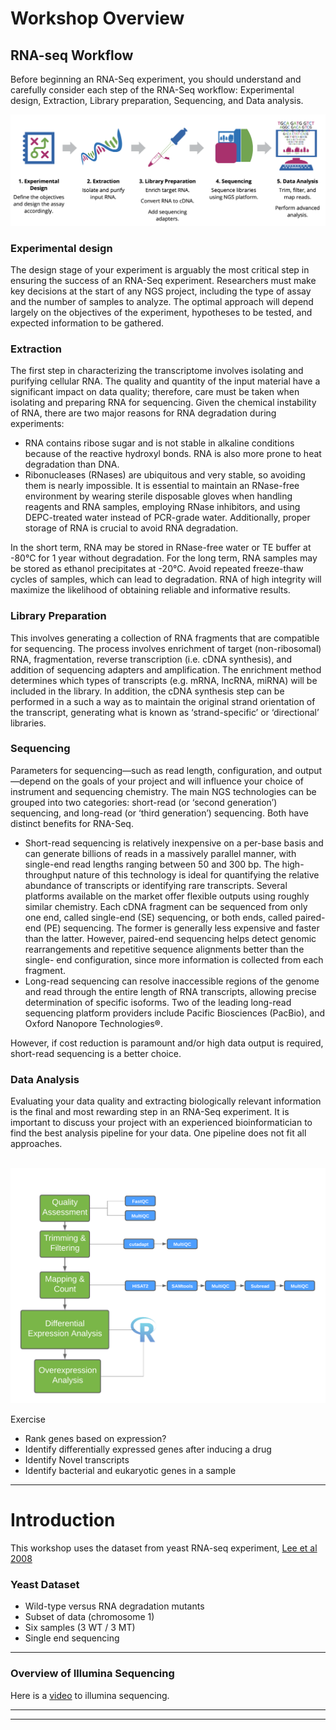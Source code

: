 # Workshop Overview

## RNA-seq Workflow
Before beginning an RNA-Seq experiment, you should understand and carefully consider each step of the RNA-Seq workflow: Experimental design, Extraction, Library preparation, Sequencing, and Data analysis.

![](../Prep_Files/Images/RNA-seq_workflow.png)


### Experimental design
The design stage of your experiment is arguably the most critical step in ensuring the success of an RNA-Seq experiment. Researchers must make key decisions at the start of any NGS project, including the type of assay and the number of samples to analyze. The optimal approach will depend largely on the objectives of the experiment, hypotheses to be tested, and expected information to be gathered.

### Extraction
The first step in characterizing the transcriptome involves isolating and purifying cellular RNA. The quality and quantity
of the input material have a significant impact on data quality; therefore, care must be taken when isolating and preparing RNA for sequencing. Given the chemical instability of RNA, there are two major reasons for RNA degradation
during experiments:
- RNA contains ribose sugar and is not stable in alkaline conditions because of the reactive hydroxyl bonds. RNA is also more prone to heat degradation than DNA.
-  Ribonucleases (RNases) are ubiquitous and very stable, so avoiding them is nearly impossible. It is essential to maintain an RNase-free environment by wearing sterile disposable gloves when handling reagents and RNA samples, employing RNase inhibitors, and using DEPC-treated
water instead of PCR-grade water. Additionally, proper storage of RNA is crucial to avoid RNA degradation.

In the short term, RNA may be stored in RNase-free water or TE buffer at -80°C for 1 year without degradation. For the long term, RNA samples may be stored as ethanol precipitates at -20°C. Avoid repeated freeze-thaw cycles of samples, which can lead to degradation. RNA of high integrity will maximize the likelihood of obtaining reliable and informative results.

### Library Preparation
This involves generating a collection of RNA fragments that are compatible for sequencing. The process involves enrichment of target (non-ribosomal) RNA, fragmentation, reverse transcription (i.e. cDNA synthesis), and addition of sequencing adapters and amplification. The enrichment method determines which types of transcripts (e.g. mRNA, lncRNA, miRNA) will be included in the library. In addition, the cDNA synthesis step can be performed in a such a way as to maintain the original strand orientation of the transcript, generating what is known as ‘strand-specific’ or ‘directional’ libraries.

### Sequencing
Parameters for sequencing—such as read length, configuration, and output—depend on the goals of your project and will influence your choice of instrument and sequencing chemistry. The main NGS technologies can be grouped into two categories: short-read (or ‘second generation’) sequencing, and long-read (or ‘third generation’) sequencing. Both have distinct benefits for RNA-Seq.
- Short-read sequencing is relatively inexpensive on a per-base basis and can generate billions of reads in a massively parallel manner, with single-end read lengths ranging between 50 and 300 bp. The high-throughput nature of this technology is ideal for quantifying the relative abundance of transcripts or identifying rare transcripts. Several platforms available on the market offer flexible outputs using roughly similar chemistry. Each cDNA fragment can be sequenced from only one end, called single-end (SE) sequencing, or both ends, called paired-end (PE) sequencing. The former is generally less expensive and faster than the latter. However, paired-end sequencing helps detect genomic rearrangements and repetitive sequence alignments better than the single- end configuration, since more information is collected from each fragment.
- Long-read sequencing can resolve inaccessible regions of the genome and read through the entire length of RNA transcripts, allowing precise determination of specific isoforms. Two of the leading long-read sequencing platform providers include Pacific Biosciences (PacBio), and Oxford Nanopore Technologies®.

However, if cost reduction is paramount and/or high data output is required, short-read sequencing is a better choice.

### Data Analysis
Evaluating your data quality and extracting biologically relevant information is the final and most rewarding step in an RNA-Seq experiment. It is important to discuss your project with an experienced bioinformatician to find the best analysis pipeline for your data. One pipeline does not fit all approaches.
<p><br><img src="../Prep_Files/Images/RNA_seq_workshopflow.png" alt="drawing" width="900"/></p>



Exercise
- Rank genes based on expression?
- Identify differentially expressed genes after inducing a drug
- Identify Novel transcripts
- Identify bacterial and eukaryotic genes in a sample

---

# Introduction
This workshop uses the dataset from yeast RNA-seq experiment, <a href="https://journals.plos.org/plosgenetics/article?id=10.1371/journal.pgen.1000299">Lee et al 2008 </a>

### Yeast Dataset
- Wild-type versus RNA degradation mutants
- Subset of data (chromosome 1)
- Six samples (3 WT / 3 MT)
- Single end sequencing

* * *

### Overview of Illumina Sequencing
Here is a <a href="https://www.youtube.com/watch?v=womKfikWlxM">video</a> to illumina sequencing.
* * *

---


